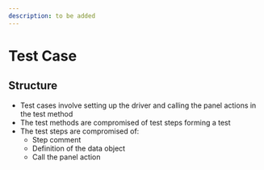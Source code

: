 ```yaml
---
description: to be added
---
```


# Test Case

## Structure

* Test cases involve setting up the driver and calling the panel actions in the test method
* The test methods are compromised of test steps forming a test
* The test steps are compromised of:
  * Step comment
  * Definition of the data object
  * Call the panel action

